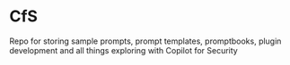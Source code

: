 # CfS
Repo for storing sample prompts, prompt templates, promptbooks, plugin development and all things exploring with Copilot for Security
